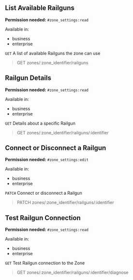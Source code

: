 ## List Available Railguns

**Permission needed:** `#zone_settings:read`

Available in:

* business
* enterprise

`GET` A list of available Railguns the zone can use

> GET zones/:zone_identifier/railguns


## Railgun Details

**Permission needed:** `#zone_settings:read`

Available in:

* business
* enterprise

`GET` Details about a specific Railgun

> GET zones/:zone_identifier/railguns/:identifier


## Connect or Disconnect a Railgun

**Permission needed:** `#zone_settings:edit`

Available in:

* business
* enterprise

`PATCH` Connect or disconnect a Railgun

> PATCH zones/:zone_identifier/railguns/:identifier


## Test Railgun Connection

**Permission needed:** `#zone_settings:read`

Available in:

* business
* enterprise

`GET` Test Railgun connection to the Zone

> GET zones/:zone_identifier/railguns/:identifier/diagnose
